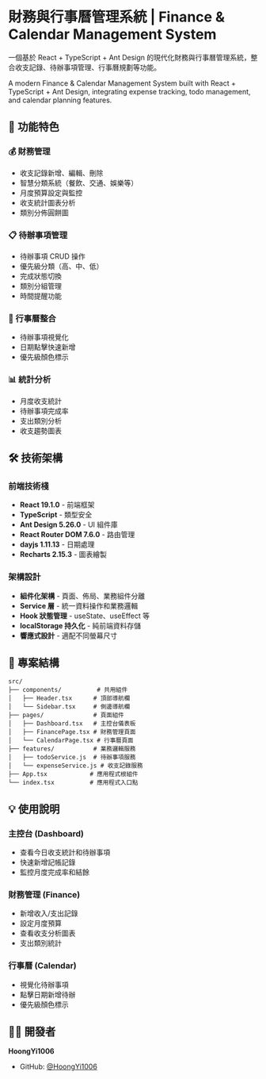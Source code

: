 # 財務與行事曆管理系統 | Finance & Calendar Management System

一個基於 React + TypeScript + Ant Design 的現代化財務與行事曆管理系統，整合收支記錄、待辦事項管理、行事曆規劃等功能。

A modern Finance & Calendar Management System built with React + TypeScript + Ant Design, integrating expense tracking, todo management, and calendar planning features.

## 🚀 功能特色

### 💰 財務管理
- 收支記錄新增、編輯、刪除
- 智慧分類系統（餐飲、交通、娛樂等）
- 月度預算設定與監控
- 收支統計圖表分析
- 類別分佈圓餅圖

### 📋 待辦事項管理
- 待辦事項 CRUD 操作
- 優先級分類（高、中、低）
- 完成狀態切換
- 類別分組管理
- 時間提醒功能

### 📅 行事曆整合
- 待辦事項視覺化
- 日期點擊快速新增
- 優先級顏色標示

### 📊 統計分析
- 月度收支統計
- 待辦事項完成率
- 支出類別分析
- 收支趨勢圖表

## 🛠️ 技術架構

### 前端技術棧
- **React 19.1.0** - 前端框架
- **TypeScript** - 類型安全
- **Ant Design 5.26.0** - UI 組件庫
- **React Router DOM 7.6.0** - 路由管理
- **dayjs 1.11.13** - 日期處理
- **Recharts 2.15.3** - 圖表繪製


### 架構設計
- **組件化架構** - 頁面、佈局、業務組件分離
- **Service 層** - 統一資料操作和業務邏輯
- **Hook 狀態管理** - useState、useEffect 等
- **localStorage 持久化** - 純前端資料存儲
- **響應式設計** - 適配不同螢幕尺寸

## 📁 專案結構

```
src/
├── components/          # 共用組件
│   ├── Header.tsx      # 頂部導航欄
│   └── Sidebar.tsx     # 側邊導航欄
├── pages/              # 頁面組件
│   ├── Dashboard.tsx   # 主控台儀表板
│   ├── FinancePage.tsx # 財務管理頁面
│   └── CalendarPage.tsx # 行事曆頁面
├── features/           # 業務邏輯服務
│   ├── todoService.js  # 待辦事項服務
│   └── expenseService.js # 收支記錄服務
├── App.tsx            # 應用程式根組件
└── index.tsx          # 應用程式入口點
```


## 💡 使用說明

### 主控台 (Dashboard)
- 查看今日收支統計和待辦事項
- 快速新增記帳記錄
- 監控月度完成率和結餘

### 財務管理 (Finance)
- 新增收入/支出記錄
- 設定月度預算
- 查看收支分析圖表
- 支出類別統計

### 行事曆 (Calendar)
- 視覺化待辦事項
- 點擊日期新增待辦
- 優先級顏色標示

## 👨‍💻 開發者

**HoongYi1006**
- GitHub: [@HoongYi1006](https://github.com/HoongYi1006)
